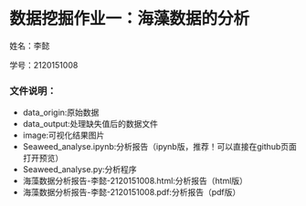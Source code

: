 # 数据挖掘作业一：海藻数据的分析

姓名：李懿

学号：2120151008

### 文件说明：

- data_origin:原始数据
- data_output:处理缺失值后的数据文件
- image:可视化结果图片
- Seaweed_analyse.ipynb:分析报告（ipynb版，推荐！可以直接在github页面打开预览）
- Seaweed_analyse.py:分析程序
- 海藻数据分析报告-李懿-2120151008.html:分析报告（html版）
- 海藻数据分析报告-李懿-2120151008.pdf:分析报告（pdf版）

